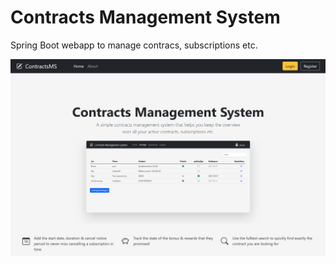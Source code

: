 # Contracts Management System
Spring Boot webapp to manage contracs, subscriptions etc.

<img width="800px" src="screenshot.png" />
